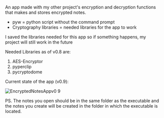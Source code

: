 
An app made with my other project's encryption and decryption functions that makes and stores encrypted notes.
- pyw = python script without the command prompt
- Cryptography libraries = needed libraries for the app to work

I saved the libraries needed for this app so if something happens, my project will still work in the future

Needed Libraries as of v0.8 are:
  1. AES-Encryptor
  2. pyperclip
  3. pycryptodome

Current state of the app (v0.9):

![EncryptedNotesAppv0 9](https://user-images.githubusercontent.com/85651296/180082339-bf3d1e97-f952-4b8b-831e-7a80427bbb46.png)

PS. The notes you open should be in the same folder as the executable and the notes you create will be created in the folder in which the executable is located.
